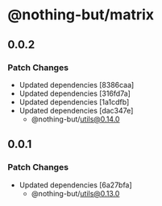 # @nothing-but/matrix

## 0.0.2

### Patch Changes

-   Updated dependencies [8386caa]
-   Updated dependencies [316fd7a]
-   Updated dependencies [1a1cdfb]
-   Updated dependencies [dac347e]
    -   @nothing-but/utils@0.14.0

## 0.0.1

### Patch Changes

-   Updated dependencies [6a27bfa]
    -   @nothing-but/utils@0.13.0
